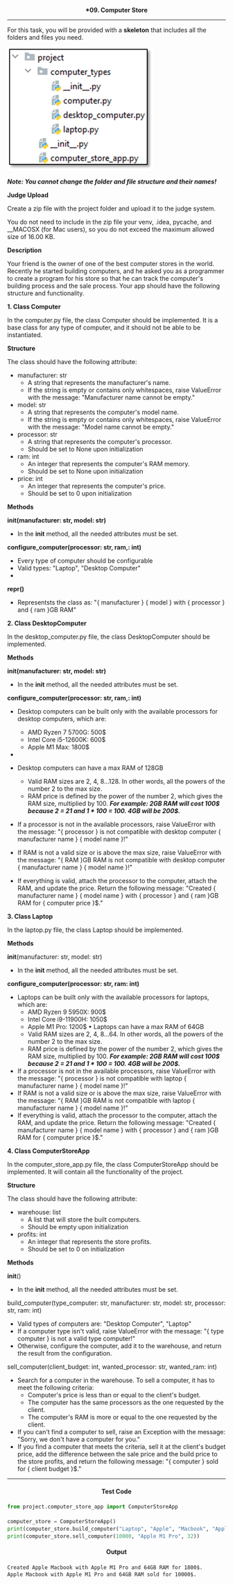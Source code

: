<p align="center">
<strong>
*09. Computer Store
</strong>
</p>

________________________________________________________

<p align="left">

For this task, you will be provided with a **skeleton** that includes all the folders and files you need.

![img.png](img.png)
    
_**Note: You cannot change the folder and file structure and their names!**_

**Judge Upload**

Create a zip file with the project folder and upload it to the judge system.

You do not need to include in the zip file your venv, .idea, pycache, and __MACOSX (for Mac users), so you do not exceed
the maximum allowed size of 16.00 KB.

**Description**

Your friend is the owner of one of the best computer stores in the world. Recently he started building computers, and he
asked you as a programmer to create a program for his store so that he can track the computer's building process and the
sale process. Your app should have the following structure and functionality.

**1. Class Computer**

In the computer.py file, the class Computer should be implemented. It is a base class for any type of computer, and it
should not be able to be instantiated.

**Structure**

The class should have the following attribute:

- manufacturer: str
    - A string that represents the manufacturer's name.
    - If the string is empty or contains only whitespaces, raise ValueError with the message: "Manufacturer name cannot
      be empty."
- model: str
    - A string that represents the computer's model name.
    - If the string is empty or contains only whitespaces, raise ValueError with the message: "Model name cannot be
      empty."
- processor: str
    - A string that represents the computer's processor.
    - Should be set to None upon initialization
- ram: int
    - An integer that represents the computer's RAM memory.
    - Should be set to None upon initialization
- price: int
    - An integer that represents the computer's price.
    - Should be set to 0 upon initialization

**Methods**

**__init__(manufacturer: str, model: str)**

- In the __init__ method, all the needed attributes must be set.

**configure_computer(processor: str, ram,: int)**

- Every type of computer should be configurable
- Valid types: "Laptop", "Desktop Computer"
-

**__repr__()**

- Representsts the class as: "{ manufacturer } { model } with { processor } and { ram }GB RAM"

**2. Class DesktopComputer**

In the desktop_computer.py file, the class DesktopComputer should be implemented.

**Methods**

**__init__(manufacturer: str, model: str)**

- In the __init__ method, all the needed attributes must be set.

**configure_computer(processor: str, ram,: int)**

- Desktop computers can be built only with the available processors for desktop computers, which are:
    - AMD Ryzen 7 5700G: 500$
    - Intel Core i5-12600K: 600$
    - Apple M1 Max: 1800$
-
- Desktop computers can have a max RAM of 128GB
    - Valid RAM sizes are 2, 4, 8…128. In other words, all the powers of the number 2 to the max size.
    - RAM price is defined by the power of the number 2, which gives the RAM size, multiplied by 100.
      _**For example: 2GB RAM will cost 100$ because 2 = 21 and 1 * 100 = 100. 4GB will be 200$.**_

- If a processor is not in the available processors, raise ValueError with the message: "{ processor } is not compatible
  with desktop computer { manufacturer name } { model name }!"
- If RAM is not a valid size or is above the max size, raise ValueError with the message: "{ RAM }GB RAM is not
  compatible with desktop computer { manufacturer name } { model name }!"
- If everything is valid, attach the processor to the computer, attach the RAM, and update the price. Return the
  following message: "Created { manufacturer name } { model name } with { processor } and { ram }GB RAM for { computer
  price }$."

**3. Class Laptop**

In the laptop.py file, the class Laptop should be implemented.

**Methods**

__init__(manufacturer: str, model: str)

- In the __init__ method, all the needed attributes must be set.

**configure_computer(processor: str, ram: int)**

- Laptops can be built only with the available processors for laptops, which are:
    - AMD Ryzen 9 5950X: 900$
    - Intel Core i9-11900H: 1050$
    - Apple M1 Pro: 1200$
      • Laptops can have a max RAM of 64GB
    - Valid RAM sizes are 2, 4, 8…64. In other words, all the powers of the number 2 to the max size.
    - RAM price is defined by the power of the number 2, which gives the RAM size, multiplied by 100.
      _**For example: 2GB RAM will cost 100$ because 2 = 21 and 1 * 100 = 100. 4GB will be 200$.**_
- If a processor is not in the available processors, raise ValueError with the message: "{ processor } is not compatible
  with laptop { manufacturer name } { model name }!"
- If RAM is not a valid size or is above the max size, raise ValueError with the message: "{ RAM }GB RAM is not
  compatible with laptop { manufacturer name } { model name }!"
- If everything is valid, attach the processor to the computer, attach the RAM, and update the price. Return the
  following message: "Created { manufacturer name } { model name } with { processor } and { ram }GB RAM for { computer
  price }$."

**4. Class ComputerStoreApp**

In the computer_store_app.py file, the class ComputerStoreApp should be implemented. It will contain all the
functionality of the project.

**Structure**

The class should have the following attribute:

- warehouse: list
    - A list that will store the built computers.
    - Should be empty upon initialization
- profits: int
    - An integer that represents the store profits.
    - Should be set to 0 on initialization

**Methods**

__init__()

- In the __init__ method, all the needed attributes must be set.

build_computer(type_computer: str, manufacturer: str, model: str, processor: str, ram: int)

- Valid types of computers are: "Desktop Computer", "Laptop"
- If a computer type isn't valid, raise ValueError with the message: "{ type computer } is not a valid type computer!"
- Otherwise, configure the computer, add it to the warehouse, and return the result from the configuration.

sell_computer(client_budget: int, wanted_processor: str, wanted_ram: int)

- Search for a computer in the warehouse. To sell a computer, it has to meet the following criteria:
    - Computer's price is less than or equal to the client's budget.
    - The computer has the same processors as the one requested by the client.
    - The computer's RAM is more or equal to the one requested by the client.
- If you can't find a computer to sell, raise an Exception with the message: "Sorry, we don't have a computer for you."
- If you find a computer that meets the criteria, sell it at the client's budget price, add the difference between the
  sale price and the build price to the store profits, and return the following message: "{ computer } sold for { client
  budget }$."

</p>

_____________________________________________________________

<h4 align="center">Test Code</h4>

```Python
from project.computer_store_app import ComputerStoreApp

computer_store = ComputerStoreApp()
print(computer_store.build_computer("Laptop", "Apple", "Macbook", "Apple M1 Pro", 64))
print(computer_store.sell_computer(10000, "Apple M1 Pro", 32))
```

<h4 align="center">Output</h4>

```
Created Apple Macbook with Apple M1 Pro and 64GB RAM for 1800$.
Apple Macbook with Apple M1 Pro and 64GB RAM sold for 10000$.
```
